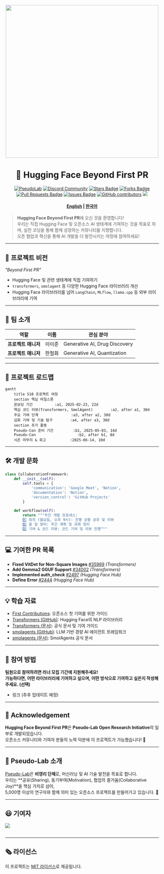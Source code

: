 <div align="center">
<img src="https://github.com/user-attachments/assets/50b10143-49c7-48b3-88f7-433e1aad4fb3" width="500">
</div>

<h1 align="center"> 🤗 Hugging Face Beyond First PR </h1>
<div align="center">
<a href="https://pseudo-lab.com"><img src="https://img.shields.io/badge/PseudoLab-S10-3776AB" alt="PseudoLab"/></a>
<a href="https://discord.gg/EPurkHVtp2"><img src="https://img.shields.io/badge/Discord-BF40BF" alt="Discord Community"/></a>
<a href="https://github.com/Pseudo-Lab/10th-template/stargazers"><img src="https://img.shields.io/github/stars/Pseudo-Lab/Hugging-Face-Beyond-First-PR" alt="Stars Badge"/></a>
<a href="https://github.com/Pseudo-Lab/10th-template/network/members"><img src="https://img.shields.io/github/forks/Pseudo-Lab/Hugging-Face-Beyond-First-PR" alt="Forks Badge"/></a>
<a href="https://github.com/Pseudo-Lab/10th-template/pulls"><img src="https://img.shields.io/github/issues-pr/Pseudo-Lab/Hugging-Face-Beyond-First-PR" alt="Pull Requests Badge"/></a>
<a href="https://github.com/Pseudo-Lab/10th-template/issues"><img src="https://img.shields.io/github/issues/Pseudo-Lab/Hugging-Face-Beyond-First-PR" alt="Issues Badge"/></a>
<a href="https://github.com/Pseudo-Lab/10th-template/graphs/contributors"><img alt="GitHub contributors" src="https://img.shields.io/github/contributors/Pseudo-Lab/Hugging-Face-Beyond-First-PR?color=2b9348"></a>
<a href="https://hits.seeyoufarm.com"><img src="https://hits.seeyoufarm.com/api/count/incr/badge.svg?url=https%3A%2F%2Fgithub.com%2Fpseudo-lab%2FHugging-Face-Beyond-First-PR&count_bg=%2379C83D&title_bg=%23555555&icon=&icon_color=%23E7E7E7&title=hits&edge_flat=false"/></a>
</div>

<h4 align="center">
<p>
<a href="https://github.com/Pseudo-Lab/Hugging-Face-Beyond-First-PR/blob/main/README.md">English</a> |
<a href="https://github.com/Pseudo-Lab/Hugging-Face-Beyond-First-PR/blob/main/README_ko.md">한국어</a>
<p>
</h4>

> **Hugging Face Beyond First PR**에 오신 것을 환영합니다!  
> 우리는 직접 Hugging Face 및 오픈소스 AI 생태계에 기여하는 것을 목표로 하며, 실전 코딩을 통해 함께 성장하는 커뮤니티를 지향합니다.  
> 오픈 협업과 혁신을 통해 AI 개발을 더 발전시키는 여정에 참여하세요!

---

## 🌟 프로젝트 비전
_"Beyond First PR"_  
- Hugging Face 및 관련 생태계에 직접 기여하기  
- `transformers`, `smolagent` 등 다양한 Hugging Face 라이브러리 개선  
- Hugging Face 라이브러리를 넘어 `LangChain`, `MLflow`, `llama.cpp` 등 외부 라이브러리에 기여  

---

## 🧑 팀 소개

| 역할             | 이름 | 관심 분야 |
|---------------|------|-----------------------------|
| **프로젝트 매니저** | 이이준 | Generative AI, Drug Discovery |
| **프로젝트 매니저** | 한철화 | Generative AI, Quantization |

---

## 🚀 프로젝트 로드맵
```mermaid
gantt
    title S10 프로젝트 여정
    section 핵심 마일스톤
    온보딩 기간          :a1, 2025-02-23, 22d
    핵심 코드 리뷰(Transformers, SmolAgent)        :a2, after a1, 30d
    주요 기여 단계               :a3, after a2, 30d
    심화 기여 및 기술 탐구        :a4, after a3, 30d
    section 추가 활동
    Pseudo-Con 준비 기간         :b1, 2025-05-03, 14d
    Pseudo-Con                   :b2, after b1, 8d
    시즌 마무리 & 회고           :2025-06-14, 10d
```

---

## 🛠️ 개발 문화
```python
class CollaborationFramework:
    def __init__(self):
        self.tools = {
            'communication': 'Google Meet', 'Notion',
            'documentation': 'Notion',
            'version_control': 'GitHub Projects'
        }
    
    def workflow(self):
        return """주간 개발 프로세스:
        1️⃣ 회의 (월요일, 오후 9시): 진행 상황 공유 및 리뷰
        2️⃣ 할 일 정리: 주간 계획 및 과제 정리
        3️⃣ 기여 & 코드 리뷰: 코드 기여 및 리뷰 진행"""
```

---

## 💻 기여한 PR 목록

- **Fixed VitDet for Non-Square Images** [#35969](https://github.com/huggingface/transformers/pull/35969) *(Transformers)*  
- **Add Gemma2 GGUF Support** [#34002](https://github.com/huggingface/transformers/pull/34002) *(Transformers)*  
- **Implemented auth_check** [#2497](https://github.com/huggingface/huggingface_hub/pull/2497) *(Hugging Face Hub)*  
- **Define Error** [#2444](https://github.com/huggingface/huggingface_hub/pull/2444) *(Hugging Face Hub)*  

---

## 💡 학습 자료
- [First Contributions](https://github.com/firstcontributions/first-contributions): 오픈소스 첫 기여를 위한 가이드  
- [Transformers (GitHub)](https://github.com/huggingface/transformers): Hugging Face의 NLP 라이브러리  
- [Transformers (문서)](https://huggingface.co/docs/transformers/index): 공식 문서 및 기여 가이드  
- [smolagents (GitHub)](https://github.com/huggingface/smolagents): LLM 기반 경량 AI 에이전트 프레임워크  
- [smolagents (문서)](https://huggingface.co/docs/smolagents/index): SmolAgents 공식 문서  

---

## 🌱 참여 방법
**팀원으로 참여하려면 러너 모집 기간에 지원해주세요!**  
**가능하다면, 어떤 라이브러리에 기여하고 싶으며, 어떤 방식으로 기여하고 싶은지 작성해 주세요. (선택)**
- 링크 (추후 업데이트 예정)

---

## 🙏 Acknowledgement

**Hugging Face Beyond First PR**은 **Pseudo-Lab Open Research Initiative**의 일부로 개발되었습니다.  
오픈소스 커뮤니티와 기여자 분들의 노력 덕분에 이 프로젝트가 가능했습니다! 🎉  

---

## 👋 Pseudo-Lab 소개

[Pseudo-Lab](https://pseudo-lab.com/)은 **비영리 단체**로, 머신러닝 및 AI 기술 발전을 목표로 합니다.  
우리는 **공유(Sharing), 동기부여(Motivation), 협업의 즐거움(Collaborative Joy)**을 핵심 가치로 삼아,  
5,000명 이상의 연구자와 함께 의미 있는 오픈소스 프로젝트를 만들어가고 있습니다. 🚀  

---

## 😃 기여자
<a href="https://github.com/Pseudo-Lab/Hugging-Face-Beyond-First-PR/graphs/contributors">
  <img src="https://contrib.rocks/image?repo=Pseudo-Lab/Hugging-Face-Beyond-First-PR" />
</a>
<br><br>

---

## 🗞 라이선스

이 프로젝트는 [MIT 라이선스](https://opensource.org/licenses/MIT)로 제공됩니다.  
